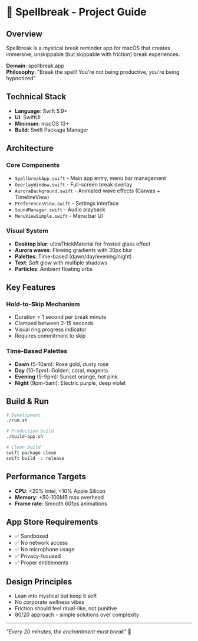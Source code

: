 # 🔮 Spellbreak - Project Guide

## Overview
Spellbreak is a mystical break reminder app for macOS that creates immersive, unskippable (but skippable with friction) break experiences.

**Domain**: spellbreak.app  
**Philosophy**: "Break the spell! You're not being productive, you're being hypnotized"

## Technical Stack
- **Language**: Swift 5.9+
- **UI**: SwiftUI
- **Minimum**: macOS 13+
- **Build**: Swift Package Manager

## Architecture

### Core Components
- `SpellbreakApp.swift` - Main app entry, menu bar management
- `OverlayWindow.swift` - Full-screen break overlay
- `AuroraBackground.swift` - Animated wave effects (Canvas + TimelineView)
- `PreferencesView.swift` - Settings interface
- `SoundManager.swift` - Audio playback
- `MenuViewSimple.swift` - Menu bar UI

### Visual System
- **Desktop blur**: ultraThickMaterial for frosted glass effect
- **Aurora waves**: Flowing gradients with 30px blur
- **Palettes**: Time-based (dawn/day/evening/night)
- **Text**: Soft glow with multiple shadows
- **Particles**: Ambient floating orbs

## Key Features

### Hold-to-Skip Mechanism
- Duration = 1 second per break minute
- Clamped between 2-15 seconds
- Visual ring progress indicator
- Requires commitment to skip

### Time-Based Palettes
- **Dawn** (5-10am): Rose gold, dusty rose
- **Day** (10-5pm): Golden, coral, magenta
- **Evening** (5-9pm): Sunset orange, hot pink
- **Night** (9pm-5am): Electric purple, deep violet

## Build & Run

```bash
# Development
./run.sh

# Production build
./build-app.sh

# Clean build
swift package clean
swift build -c release
```

## Performance Targets
- **CPU**: <20% Intel, <10% Apple Silicon
- **Memory**: +50-100MB max overhead
- **Frame rate**: Smooth 60fps animations

## App Store Requirements
- ✅ Sandboxed
- ✅ No network access
- ✅ No microphone usage
- ✅ Privacy-focused
- ✅ Proper entitlements

## Design Principles
- Lean into mystical but keep it soft
- No corporate wellness vibes
- Friction should feel ritual-like, not punitive
- 80/20 approach - simple solutions over complexity

---

*"Every 20 minutes, the enchantment must break"* 🌙